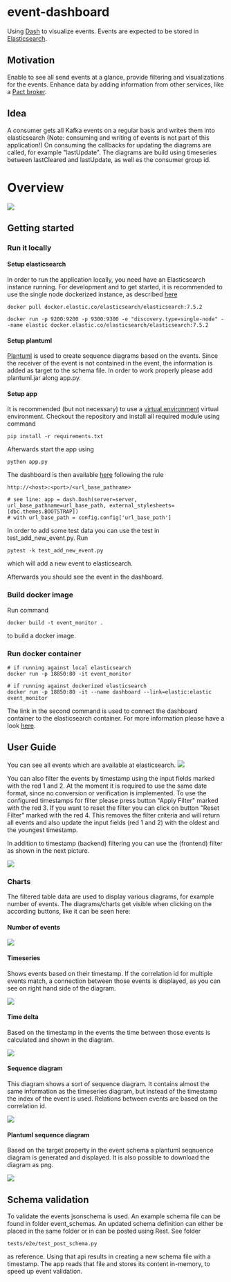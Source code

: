 # event-dashboard
Using [Dash](https://dash.plot.ly) to visualize events. Events are expected to be stored in [Elasticsearch](https://www.elastic.co/guide/en/elasticsearch/reference/current/docker.html). 


## Motivation
Enable to see all send events at a glance, provide filtering and visualizations for the events.
Enhance data by adding information from other services, like a [Pact broker](https://docs.pact.io/getting_started/sharing_pacts).

## Idea
A consumer gets all Kafka events on a regular basis and writes them into elasticsearch (Note: consuming and writing of events is not part of this application!)
On consuming the callbacks for updating the diagrams are called, for example "lastUpdate". The diagrams are build using timeseries between lastCleared and lastUpdate, as well es the consumer group id.

# Overview

![](docs/component_diagram.png)

## Getting started

### Run it locally

#### Setup elasticsearch

In order to run the application locally, you need have an Elasticsearch instance running. For development and to get started, it is recommended to use the single node dockerized instance, as described [here](https://www.elastic.co/guide/en/elasticsearch/reference/current/docker.html)
```
docker pull docker.elastic.co/elasticsearch/elasticsearch:7.5.2

docker run -p 9200:9200 -p 9300:9300 -e "discovery.type=single-node" --name elastic docker.elastic.co/elasticsearch/elasticsearch:7.5.2
``` 

#### Setup plantuml

[Plantuml](https://plantuml.com) is used to create sequence diagrams based on the events. Since the receiver of the event is not contained in the event, the information is added as target to the schema file.
In order to work properly please add plantuml.jar along app.py.

#### Setup app

It is recommended (but not necessary) to use a [virtual environment](https://virtualenv.pypa.io/en/latest/userguide.html) virtual environment. 
Checkout the repository and install all required module using command

```
pip install -r requirements.txt
```

Afterwards start the app using 

```
python app.py
```

The dashboard is then available [here](http://127.0.0.1:18850/event-monitor/) following the rule 
```
http://<host>:<port>/<url_base_pathname>

# see line: app = dash.Dash(server=server, url_base_pathname=url_base_path, external_stylesheets=[dbc.themes.BOOTSTRAP])
# with url_base_path = config.config['url_base_path']

```

In order to add some test data you can use the test in test_add_new_event.py.
Run
```
pytest -k test_add_new_event.py
```
which will add a new event to elasticsearch.

Afterwards you should see the event in the dashboard.

### Build docker image

Run command
```
docker build -t event_monitor .
```
to build a docker image.

### Run docker container
```
# if running against local elasticsearch
docker run -p 18850:80 -it event_monitor

# if running against dockerized elasticsearch
docker run -p 18850:80 -it --name dashboard --link=elastic:elastic event_monitor
```

The link in the second command is used to connect the dashboard container to the elasticsearch container. For more information please have a look [here](https://www.linode.com/docs/applications/containers/docker-container-communication/).

## User Guide

You can see all events which are available at elasticsearch.
![](docs/plain_events_numbered_inputs.png)

You can also filter the events by timestamp using the input fields marked with the red 1 and 2. At the moment it is required to use the same date format, since no conversion or verification is implemented.
To use the configured timestamps for filter please press button "Apply Filter" marked with the red 3. If you want to reset the filter you can click on button "Reset Filter" marked with the red 4. This removes the filter criteria and will return all events and also update the input fields (red 1 and 2) with the oldest and the youngest timestamp.

In addition to timestamp (backend) filtering you can use the (frontend) filter as shown in the next picture.

![](docs/table_filter.png)

### Charts

The filtered table data are used to display various diagrams, for example number of events.
The diagrams/charts get visible when clicking on the according buttons, like it can be seen here:

#### Number of events
![](docs/number_of_events.png)

#### Timeseries

Shows events based on their timestamp. If the correlation id for multiple events match, a connection between those events is displayed, as you can see on right hand side of the diagram. 

![](docs/timeseries.png)

#### Time delta

Based on the timestamp in the events the time between those events is calculated and shown in the diagram.

![](docs/time_delta.png)

#### Sequence diagram

This diagram shows a sort of sequence diagram. It contains almost the same information as the timeseries diagram, but instead of the timestamp the index of the event is used. Relations between events are based on the correlation id.

![](docs/sequence_diagram.png)

#### Plantuml sequence diagram

Based on the target property in the event schema a plantuml seqnuence diagram is generated and displayed. It is also possible to download the diagram as png.

![](docs/sequence_diagram_plantuml.png) 

## Schema validation
To validate the events jsonschema is used. An example schema file can be found in folder event_schemas. An updated schema definition can either be placed in the same folder or in can be posted using Rest. See folder
```
tests/e2e/test_post_schema.py
```
as reference. Using that api results in creating a new schema file with a timestamp. The app reads that file and stores its content in-memory, to speed up event validation.